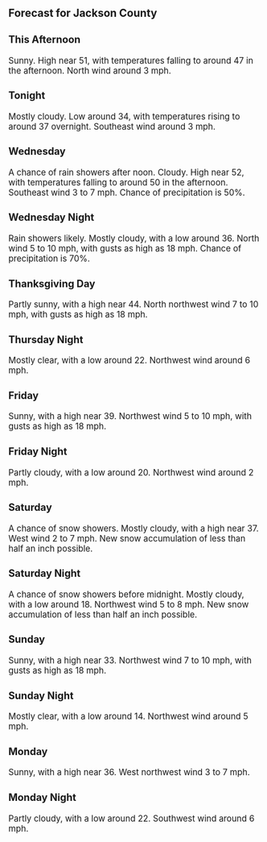 <div>
   <h2>Forecast for Jackson County</h2>
   <p>
      <div style="font-size:120%">
         <h3>This Afternoon</h3>Sunny. High near 51, with temperatures falling to around 47 in the afternoon. North wind around 3 mph.<br></div>
   </p>
   <p>
      <div style="font-size:120%">
         <h3>Tonight</h3>Mostly cloudy. Low around 34, with temperatures rising to around 37 overnight. Southeast wind around 3 mph.<br></div>
   </p>
   <p>
      <div style="font-size:120%">
         <h3>Wednesday</h3>A chance of rain showers after noon. Cloudy. High near 52, with temperatures falling to around 50 in the afternoon. Southeast
         wind 3 to 7 mph. Chance of precipitation is 50%.<br></div>
   </p>
   <p>
      <div style="font-size:120%">
         <h3>Wednesday Night</h3>Rain showers likely. Mostly cloudy, with a low around 36. North wind 5 to 10 mph, with gusts as high as 18 mph. Chance of
         precipitation is 70%.<br></div>
   </p>
   <p>
      <div style="font-size:120%">
         <h3>Thanksgiving Day</h3>Partly sunny, with a high near 44. North northwest wind 7 to 10 mph, with gusts as high as 18 mph.<br></div>
   </p>
   <p>
      <div style="font-size:120%">
         <h3>Thursday Night</h3>Mostly clear, with a low around 22. Northwest wind around 6 mph.<br></div>
   </p>
   <p>
      <div style="font-size:120%">
         <h3>Friday</h3>Sunny, with a high near 39. Northwest wind 5 to 10 mph, with gusts as high as 18 mph.<br></div>
   </p>
   <p>
      <div style="font-size:120%">
         <h3>Friday Night</h3>Partly cloudy, with a low around 20. Northwest wind around 2 mph.<br></div>
   </p>
   <p>
      <div style="font-size:120%">
         <h3>Saturday</h3>A chance of snow showers. Mostly cloudy, with a high near 37. West wind 2 to 7 mph. New snow accumulation of less than half
         an inch possible.<br></div>
   </p>
   <p>
      <div style="font-size:120%">
         <h3>Saturday Night</h3>A chance of snow showers before midnight. Mostly cloudy, with a low around 18. Northwest wind 5 to 8 mph. New snow accumulation
         of less than half an inch possible.<br></div>
   </p>
   <p>
      <div style="font-size:120%">
         <h3>Sunday</h3>Sunny, with a high near 33. Northwest wind 7 to 10 mph, with gusts as high as 18 mph.<br></div>
   </p>
   <p>
      <div style="font-size:120%">
         <h3>Sunday Night</h3>Mostly clear, with a low around 14. Northwest wind around 5 mph.<br></div>
   </p>
   <p>
      <div style="font-size:120%">
         <h3>Monday</h3>Sunny, with a high near 36. West northwest wind 3 to 7 mph.<br></div>
   </p>
   <p>
      <div style="font-size:120%">
         <h3>Monday Night</h3>Partly cloudy, with a low around 22. Southwest wind around 6 mph.<br></div>
   </p>
</div>